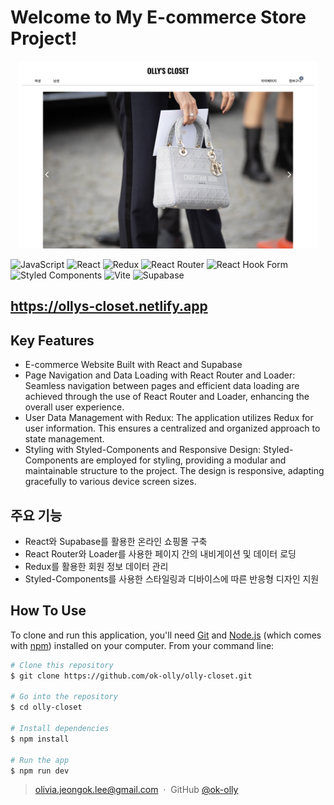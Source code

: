 # Welcome to My E-commerce Store Project!

<p align='center'>
<img src="public/readmeimg/desktop01.png" height='300px'>
</p>

![JavaScript](https://img.shields.io/badge/javascript-%23323330.svg?style=for-the-badge&logo=javascript&logoColor=%23F7DF1E)
![React](https://img.shields.io/badge/react-%2320232a.svg?style=for-the-badge&logo=react&logoColor=%2361DAFB)
![Redux](https://img.shields.io/badge/redux-%23593d88.svg?style=for-the-badge&logo=redux&logoColor=white)
![React Router](https://img.shields.io/badge/React_Router-CA4245?style=for-the-badge&logo=react-router&logoColor=white)
![React Hook Form](https://img.shields.io/badge/React%20Hook%20Form-%23EC5990.svg?style=for-the-badge&logo=reacthookform&logoColor=white)
![Styled Components](https://img.shields.io/badge/styled--components-DB7093?style=for-the-badge&logo=styled-components&logoColor=white)
![Vite](https://img.shields.io/badge/vite-%23646CFF.svg?style=for-the-badge&logo=vite&logoColor=white)
![Supabase](https://img.shields.io/badge/Supabase-3ECF8E?style=for-the-badge&logo=supabase&logoColor=white)

## https://ollys-closet.netlify.app

## Key Features

<!-- react와 supabase로 만든 온라인 쇼핑몰입니다. react-router와 loader를 사용하여 페이지를 이동하고 제품 정보를 supabase에서 받아옵니다. 그리고 redux를 활용하여 supabase와 회원 정보 데이터를 주고받습니다. styled-components로 스타일링 하였으며 디바이스에 따른 반응형 디자인을 지원합니다. -->

- E-commerce Website Built with React and Supabase
- Page Navigation and Data Loading with React Router and Loader:
  Seamless navigation between pages and efficient data loading are achieved through the use of React Router and Loader, enhancing the overall user experience.
- User Data Management with Redux:
  The application utilizes Redux for user information. This ensures a centralized and organized approach to state management.
- Styling with Styled-Components and Responsive Design:
  Styled-Components are employed for styling, providing a modular and maintainable structure to the project. The design is responsive, adapting gracefully to various device screen sizes.

## 주요 기능

- React와 Supabase를 활용한 온라인 쇼핑몰 구축
- React Router와 Loader를 사용한 페이지 간의 내비게이션 및 데이터 로딩
- Redux를 활용한 회원 정보 데이터 관리
- Styled-Components를 사용한 스타일링과 디바이스에 따른 반응형 디자인 지원

## How To Use

To clone and run this application, you'll need [Git](https://git-scm.com) and [Node.js](https://nodejs.org/en/download/) (which comes with [npm](http://npmjs.com)) installed on your computer. From your command line:

```bash
# Clone this repository
$ git clone https://github.com/ok-olly/olly-closet.git

# Go into the repository
$ cd olly-closet

# Install dependencies
$ npm install

# Run the app
$ npm run dev
```

<!-- > [olivia.jeongok.lee@gmail.com](https://olivia-jeongok-lee.netlify.app) &nbsp;&middot;&nbsp; -->

> olivia.jeongok.lee@gmail.com &nbsp;&middot;&nbsp;
> GitHub [@ok-olly](https://github.com/ok-olly)
